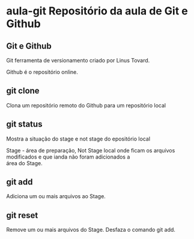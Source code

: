 # aula-git Repositório da aula de Git e Github

## Git e Github  

Git ferramenta de versionamento criado por Linus Tovard.  

Github é o repositório online.    

## git clone  

Clona um repositório remoto do Github para um repositório local  

## git status  

Mostra a situação do stage e not stage do epositório local  

Stage - área de preparação, Not Stage local onde ficam os arquivos modificados e que ianda não foram adicionados a  
área do Stage.

## git add

Adiciona um ou mais arquivos ao Stage.  

## git reset  

Remove um ou mais arquivos do Stage. Desfaza o comando git add.


